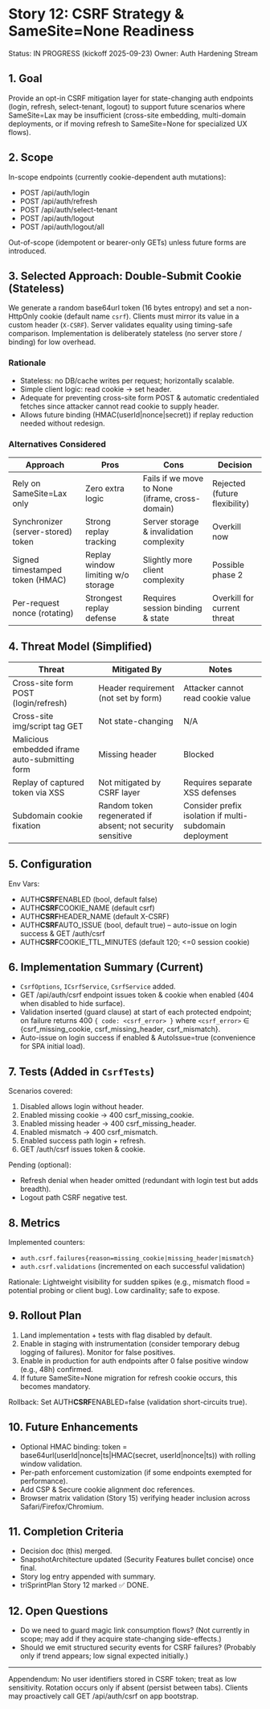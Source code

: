 # Story 12: CSRF Strategy & SameSite=None Readiness

Status: IN PROGRESS (kickoff 2025-09-23)
Owner: Auth Hardening Stream

## 1. Goal

Provide an opt-in CSRF mitigation layer for state-changing auth endpoints (login, refresh, select-tenant, logout) to support future scenarios where SameSite=Lax may be insufficient (cross-site embedding, multi-domain deployments, or if moving refresh to SameSite=None for specialized UX flows).

## 2. Scope

In-scope endpoints (currently cookie-dependent auth mutations):

- POST /api/auth/login
- POST /api/auth/refresh
- POST /api/auth/select-tenant
- POST /api/auth/logout
- POST /api/auth/logout/all

Out-of-scope (idempotent or bearer-only GETs) unless future forms are introduced.

## 3. Selected Approach: Double-Submit Cookie (Stateless)

We generate a random base64url token (16 bytes entropy) and set a non-HttpOnly cookie (default name `csrf`). Clients must mirror its value in a custom header (`X-CSRF`). Server validates equality using timing-safe comparison. Implementation is deliberately stateless (no server store / binding) for low overhead.

### Rationale

- Stateless: no DB/cache writes per request; horizontally scalable.
- Simple client logic: read cookie → set header.
- Adequate for preventing cross-site form POST & automatic credentialed fetches since attacker cannot read cookie to supply header.
- Allows future binding (HMAC(userId|nonce|secret)) if replay reduction needed without redesign.

### Alternatives Considered

| Approach                           | Pros                               | Cons                                            | Decision                      |
| ---------------------------------- | ---------------------------------- | ----------------------------------------------- | ----------------------------- |
| Rely on SameSite=Lax only          | Zero extra logic                   | Fails if we move to None (iframe, cross-domain) | Rejected (future flexibility) |
| Synchronizer (server-stored) token | Strong replay tracking             | Server storage & invalidation complexity        | Overkill now                  |
| Signed timestamped token (HMAC)    | Replay window limiting w/o storage | Slightly more client complexity                 | Possible phase 2              |
| Per-request nonce (rotating)       | Strongest replay defense           | Requires session binding & state                | Overkill for current threat   |

## 4. Threat Model (Simplified)

| Threat                                         | Mitigated By                                               | Notes                                                   |
| ---------------------------------------------- | ---------------------------------------------------------- | ------------------------------------------------------- |
| Cross-site form POST (login/refresh)           | Header requirement (not set by form)                       | Attacker cannot read cookie value                       |
| Cross-site img/script tag GET                  | Not state-changing                                         | N/A                                                     |
| Malicious embedded iframe auto-submitting form | Missing header                                             | Blocked                                                 |
| Replay of captured token via XSS               | Not mitigated by CSRF layer                                | Requires separate XSS defenses                          |
| Subdomain cookie fixation                      | Random token regenerated if absent; not security sensitive | Consider prefix isolation if multi-subdomain deployment |

## 5. Configuration

Env Vars:

- AUTH**CSRF**ENABLED (bool, default false)
- AUTH**CSRF**COOKIE_NAME (default csrf)
- AUTH**CSRF**HEADER_NAME (default X-CSRF)
- AUTH**CSRF**AUTO_ISSUE (bool, default true) – auto-issue on login success & GET /auth/csrf
- AUTH**CSRF**COOKIE_TTL_MINUTES (default 120; <=0 session cookie)

## 6. Implementation Summary (Current)

- `CsrfOptions`, `ICsrfService`, `CsrfService` added.
- GET /api/auth/csrf endpoint issues token & cookie when enabled (404 when disabled to hide surface).
- Validation inserted (guard clause) at start of each protected endpoint; on failure returns 400 `{ code: <csrf_error> }` where `<csrf_error>` ∈ {csrf_missing_cookie, csrf_missing_header, csrf_mismatch}.
- Auto-issue on login success if enabled & AutoIssue=true (convenience for SPA initial load).

## 7. Tests (Added in `CsrfTests`)

Scenarios covered:

1. Disabled allows login without header.
2. Enabled missing cookie -> 400 csrf_missing_cookie.
3. Enabled missing header -> 400 csrf_missing_header.
4. Enabled mismatch -> 400 csrf_mismatch.
5. Enabled success path login + refresh.
6. GET /auth/csrf issues token & cookie.

Pending (optional):

- Refresh denial when header omitted (redundant with login test but adds breadth).
- Logout path CSRF negative test.

## 8. Metrics

Implemented counters:

- `auth.csrf.failures{reason=missing_cookie|missing_header|mismatch}`
- `auth.csrf.validations` (incremented on each successful validation)

Rationale: Lightweight visibility for sudden spikes (e.g., mismatch flood = potential probing or client bug). Low cardinality; safe to expose.

## 9. Rollout Plan

1. Land implementation + tests with flag disabled by default.
2. Enable in staging with instrumentation (consider temporary debug logging of failures). Monitor for false positives.
3. Enable in production for auth endpoints after 0 false positive window (e.g., 48h) confirmed.
4. If future SameSite=None migration for refresh cookie occurs, this becomes mandatory.

Rollback: Set AUTH**CSRF**ENABLED=false (validation short-circuits true).

## 10. Future Enhancements

- Optional HMAC binding: token = base64url(userId|nonce|ts|HMAC(secret, userId|nonce|ts)) with rolling window validation.
- Per-path enforcement customization (if some endpoints exempted for performance).
- Add CSP & Secure cookie alignment doc references.
- Browser matrix validation (Story 15) verifying header inclusion across Safari/Firefox/Chromium.

## 11. Completion Criteria

- Decision doc (this) merged.
- SnapshotArchitecture updated (Security Features bullet concise) once final.
- Story log entry appended with summary.
- triSprintPlan Story 12 marked ✅ DONE.

## 12. Open Questions

- Do we need to guard magic link consumption flows? (Not currently in scope; may add if they acquire state-changing side-effects.)
- Should we emit structured security events for CSRF failures? (Probably only if trend appears; low signal expected initially.)

---

Appendendum: No user identifiers stored in CSRF token; treat as low sensitivity. Rotation occurs only if absent (persist between tabs). Clients may proactively call GET /api/auth/csrf on app bootstrap.
